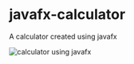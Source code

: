 # javafx-calculator
A calculator created using javafx

<img src='https://i.postimg.cc/fVfVyKNc/calculator.png' border='0' alt='calculator using javafx'/>
